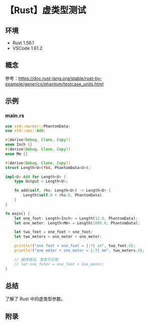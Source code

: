 # 【Rust】虚类型测试

## 环境

- Rust 1.56.1
- VSCode 1.61.2

## 概念

参考：<https://doc.rust-lang.org/stable/rust-by-example/generics/phantom/testcase_units.html>  

## 示例

### main.rs

```rust
use std::marker::PhantomData;
use std::ops::Add;

#[derive(Debug, Clone, Copy)]
enum Inch {}
#[derive(Debug, Clone, Copy)]
enum Mm {}

#[derive(Debug, Clone, Copy)]
struct Length<U>(f64, PhantomData<U>);

impl<U> Add for Length<U> {
    type Output = Length<U>;

    fn add(self, rhs: Length<U>) -> Length<U> {
        Length(self.0 + rhs.0, PhantomData)
    }
}

fn main() {
    let one_foot: Length<Inch> = Length(12.0, PhantomData);
    let one_meter: Length<Mm> = Length(1000.0, PhantomData);

    let two_feet = one_foot + one_foot;
    let two_meters = one_meter + one_meter;

    println!("one foot + one_foot = {:?} in", two_feet.0);
    println!("one meter + one_meter = {:?} mm", two_meters.0);

    // 编译错误，类型不匹配
    // let one_feter = one_foot + one_meter;
}
```

## 总结

了解了 Rust 中的虚类型参数。

## 附录
